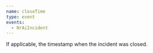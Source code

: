 ```yaml
---
name: closeTime
type: event
events:
  - NrAiIncident
---
```


If applicable, the timestamp when the incident was closed.
